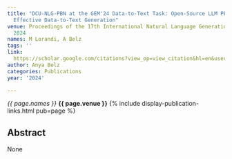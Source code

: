 ```yaml
---
title: "DCU-NLG-PBN at the GEM'24 Data-to-Text Task: Open-Source LLM PEFT-Tuning for
  Effective Data-to-Text Generation"
venue: Proceedings of the 17th International Natural Language Generation Conference,
  2024
names: M Lorandi, A Belz
tags: ''
link: 
  https://scholar.google.com/citations?view_op=view_citation&hl=en&user=trwwiW4AAAAJ&pagesize=100&sortby=pubdate&citation_for_view=trwwiW4AAAAJ:e_rmSamDkqQC
author: Anya Belz
categories: Publications
year: '2024'

---
```


*{{ page.names }}*
**{{ page.venue }}**
{% include display-publication-links.html pub=page %}
## Abstract

None
